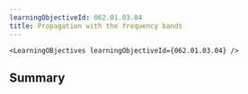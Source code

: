 ```yaml
---
learningObjectiveId: 062.01.03.04
title: Propagation with the frequency bands
---
```


```tsx eval
<LearningOBjectives learningObjectiveId={062.01.03.04} />
```

## Summary
